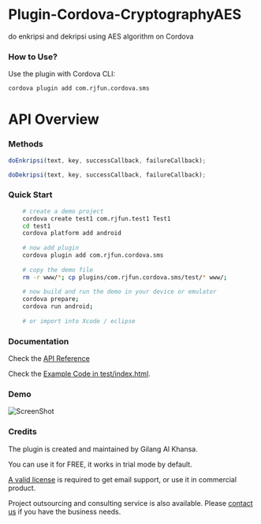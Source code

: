 # Plugin-Cordova-CryptographyAES
do enkripsi and dekripsi using AES algorithm on Cordova 

### How to Use? ###

Use the plugin with Cordova CLI:

```cordova plugin add com.rjfun.cordova.sms```

# API Overview #

### Methods ###

```javascript
doEnkripsi(text, key, successCallback, failureCallback);

doDekripsi(text, key, successCallback, failureCallback);
```

### Quick Start ###

```bash
	# create a demo project
    cordova create test1 com.rjfun.test1 Test1
    cd test1
    cordova platform add android
    
    # now add plugin
    cordova plugin add com.rjfun.cordova.sms
    
    # copy the demo file
    rm -r www/*; cp plugins/com.rjfun.cordova.sms/test/* www/;
    
	# now build and run the demo in your device or emulator
    cordova prepare; 
    cordova run android; 
    
    # or import into Xcode / eclipse
```

### Documentation ###

Check the [API Reference](https://github.com/floatinghotpot/cordova-plugin-sms/blob/master/docs/)

Check the [Example Code in test/index.html](https://github.com/floatinghotpot/cordova-plugin-sms/blob/master/test/index.html).

### Demo ###

![ScreenShot](docs/sms.jpg)

### Credits ###

The plugin is created and maintained by Gilang Al Khansa.

You can use it for FREE, it works in trial mode by default.

[A valid license](https://www.paypal.com/cgi-bin/webscr?cmd=_s-xclick&hosted_button_id=86JSRPJDQUMRU) is required to get email support, or use it in commercial product.


Project outsourcing and consulting service is also available. Please [contact us](http://floatinghotpot.github.io) if you have the business needs.

